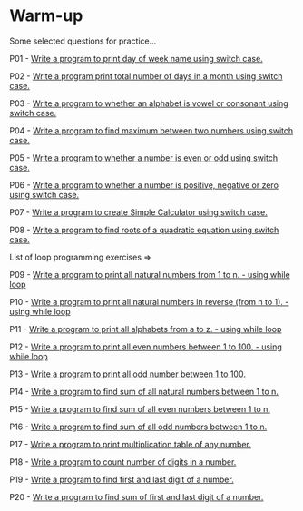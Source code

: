 # Warm-up
Some selected questions for practice...

P01 - [Write a program to print day of week name using switch case.](https://github.com/Crypt0Nyt/Warm-up/blob/main/Programs/P01.cpp)

P02 - [Write a program print total number of days in a month using switch case.](https://github.com/Crypt0Nyt/Warm-up/blob/main/Programs/P02%20.cpp)

P03 - [Write a program to  whether an alphabet is vowel or consonant using switch case.](https://github.com/Crypt0Nyt/Warm-up/blob/main/Programs/P03.cpp)

P04 - [Write a program to find maximum between two numbers using switch case.](https://github.com/Crypt0Nyt/Warm-up/blob/main/Programs/P04.cpp)

P05 - [Write a program to  whether a number is even or odd using switch case.](https://github.com/Crypt0Nyt/Warm-up/blob/main/Programs/P05.cpp)

P06 - [Write a program to  whether a number is positive, negative or zero using switch case.](https://github.com/Crypt0Nyt/Warm-up/blob/main/Programs/P06.cpp)

P07 - [Write a program to create Simple Calculator using switch case.](https://github.com/Crypt0Nyt/Warm-up/blob/main/Programs/P07.cpp)

P08 - [Write a program to find roots of a quadratic equation using switch case.](https://github.com/Crypt0Nyt/Warm-up/blob/main/Programs/P08.cpp)


List of loop programming exercises =>

P09 - [Write a program to print all natural numbers from 1 to n. - using while loop](https://github.com/Crypt0Nyt/Warm-up/blob/main/Programs/P09.cpp)

P10 - [Write a program to print all natural numbers in reverse (from n to 1). - using while loop](https://github.com/Crypt0Nyt/Warm-up/blob/main/Programs/P10.cpp)

P11 - [Write a program to print all alphabets from a to z. - using while loop](https://github.com/Crypt0Nyt/Warm-up/blob/main/Programs/P11.cpp)

P12 - [Write a program to print all even numbers between 1 to 100. - using while loop](https://github.com/Crypt0Nyt/Warm-up/blob/main/Programs/P12.cpp)

P13 - [Write a program to print all odd number between 1 to 100.](https://github.com/Crypt0Nyt/Warm-up/blob/main/Programs/P13.cpp)

P14 - [Write a program to find sum of all natural numbers between 1 to n.](https://github.com/Crypt0Nyt/Warm-up/blob/main/Programs/P14.cpp)

P15 - [Write a program to find sum of all even numbers between 1 to n.](https://github.com/Crypt0Nyt/Warm-up/blob/main/Programs/P15.cpp)

P16 - [Write a program to find sum of all odd numbers between 1 to n.](https://github.com/Crypt0Nyt/Warm-up/blob/main/Programs/P16.cpp)

P17 - [Write a program to print multiplication table of any number.](https://github.com/Crypt0Nyt/Warm-up/blob/main/Programs/P17.cpp)

P18 - [Write a program to count number of digits in a number.](https://github.com/Crypt0Nyt/Warm-up/blob/main/Programs/P18.cpp)

P19 - [Write a program to find first and last digit of a number.](https://github.com/Crypt0Nyt/Warm-up/blob/main/Programs/P19.cpp)

P20 - [Write a program to find sum of first and last digit of a number.](https://github.com/Crypt0Nyt/Warm-up/blob/main/Programs/P20.cpp)
